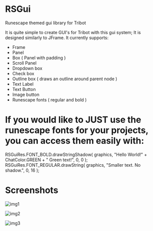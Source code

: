 # RSGui
Runescape themed gui library for Tribot


It is quite simple to create GUI's for Tribot with this gui system; It is designed similarly to JFrame.
It currently supports:
- Frame
- Panel
- Box ( Panel with padding )
- Scroll Panel
- Dropdown box
- Check box
- Outline box ( draws an outline around parent node )
- Text Label
- Text Button
- Image button
- Runescape fonts ( regular and bold )


# If you would like to JUST use the runescape fonts for your projects, you can access them easily with:
RSGuiRes.FONT_BOLD.drawStringShadow( graphics, "Hello World!" + ChatColor.GREEN + " Green text!", 0, 0 );
RSGuiRes.FONT_REGULAR.drawString( graphics, "Smaller text. No shadow.", 0, 16 );

# Screenshots
![img1](https://i.imgur.com/0EJhcRY.png)

![img2](https://i.imgur.com/0EJhcRY.png)

![img3](https://i.imgur.com/IBT498H.png)
